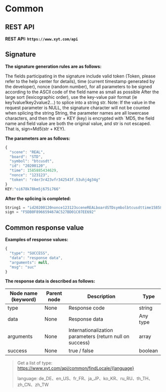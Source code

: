 #  Common

## REST API

**REST API: ` https://www.xyt.com/api `**

## Signature

**The signature generation rules are as follows:**

The fields participating in the signature include valid token (Token, please refer to the help center for details), time (current timestamp generated by the developer), nonce (random number), for all parameters to be signed according to the ASCII code of the field name as small as possible After the large sort (lexicographic order), use the key-value pair format (ie key1value1key2value2...) to splice into a string str. Note: If the value in the request parameter is NULL, the signature character will not be counted when splicing the string String, the parameter names are all lowercase characters, and then the str + KEY (key) is encrypted with `MD5, the field name and field value are both the original value, and str is not escaped. That is, sign=Md5(str + KEY).

**The parameters are as follows:**

```js
{
  "scene": "REAL",
  "board": "STD",
  "symbol": "btcusdt",
  "id": "20200120",
  "time": 1585885434629,
  "nonce": "123123",
  "token": "r4er3r423vfr342543f.53uhj4g34g"
}
KEY:"oi678k78km5j675i766"
```

**After the splicing is completed:**

```js
String1 = "id20200120nonce123123sceneREALboardSTDsymbolbtcusdttime1585885434629tokenr4er3r423vfr342543f.53uhj4g34goi678k78km5j675i766"
sign = "F5DB0F896659467AC527BD01C07EE692"
```

## Common response value

**Examples of response values:**

```js
{
  "type": "SUCCESS",
  "data": "response data",
  "arguments": null,
  "msg": "suc"
}
```

**The response data is described as follows:**

Node name (keyword) | Parent node | Description | Type
-- | -- | -- | -- |
type | None | Response code | string
data | None | Response data | Any type
arguments | None | Internationalization parameters (return null on success) | array
success | None | true / false | boolean

> Get a list of type: https://www.xyt.com/api/common/findLocale/{language}
>
> language: de_DE、en_US、fr_FR、ja_JP、ko_KR、ru_RU、th_TH、zh_CN、zh_TW
